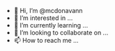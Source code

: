 - 👋 Hi, I’m @mcdonavann
- 👀 I’m interested in ...
- 🌱 I’m currently learning ...
- 💞️ I’m looking to collaborate on ...
- 📫 How to reach me ...

<!---
mcdonavann/mcdonavann is a ✨ special ✨ repository because its `README.md` (this file) appears on your GitHub profile.
You can click the Preview link to take a look at your changes.
--->
